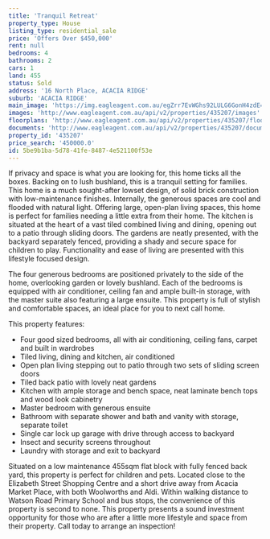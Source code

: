 ```yaml
---
title: 'Tranquil Retreat'
property_type: House
listing_type: residential_sale
price: 'Offers Over $450,000'
rent: null
bedrooms: 4
bathrooms: 2
cars: 1
land: 455
status: Sold
address: '16 North Place, ACACIA RIDGE'
suburb: 'ACACIA RIDGE'
main_image: 'https://img.eagleagent.com.au/egZrr7EvWGhs92LULG6GonH4zdE=/1280x854/smart/https://s3-us-west-2.amazonaws.com/eagleagent-orig/images/6821716/127343954-image-M.jpg'
images: 'http://www.eagleagent.com.au/api/v2/properties/435207/images'
floorplans: 'http://www.eagleagent.com.au/api/v2/properties/435207/floorplans'
documents: 'http://www.eagleagent.com.au/api/v2/properties/435207/documents'
property_id: '435207'
price_search: '450000.0'
id: 5be9b1ba-5d78-41fe-8487-4e521100f53e
---
```

If privacy and space is what you are looking for, this home ticks all the boxes. Backing on to lush bushland, this is a tranquil setting for families. This home is a much sought-after lowset design, of solid brick construction with low-maintenance finishes. Internally, the generous spaces are cool and flooded with natural light. Offering large, open-plan living spaces, this home is perfect for families needing a little extra from their home. The kitchen is situated at the heart of a vast tiled combined living and dining, opening out to a patio through sliding doors. The gardens are neatly presented, with the backyard separately fenced, providing a shady and secure space for children to play. Functionality and ease of living are presented with this lifestyle focused design.

The four generous bedrooms are positioned privately to the side of the home, overlooking garden or lovely bushland. Each of the bedrooms is equipped with air conditioner, ceiling fan and ample built-in storage, with the master suite also featuring a large ensuite. This property is full of stylish and comfortable spaces, an ideal place for you to next call home.

This property features:

*  Four good sized bedrooms, all with air conditioning, ceiling fans, carpet and built in wardrobes
*  Tiled living, dining and kitchen, air conditioned
*  Open plan living stepping out to patio through two sets of sliding screen doors
*  Tiled back patio with lovely neat gardens
*  Kitchen with ample storage and bench space, neat laminate bench tops and wood look cabinetry
*  Master bedroom with generous ensuite
*  Bathroom with separate shower and bath and vanity with storage, separate toilet
*  Single car lock up garage with drive through access to backyard
*  Insect and security screens throughout
*  Laundry with storage and exit to backyard

Situated on a low maintenance 455sqm flat block with fully fenced back yard, this property is perfect for children and pets. Located close to the Elizabeth Street Shopping Centre and a short drive away from Acacia Market Place, with both Woolworths and Aldi. Within walking distance to Watson Road Primary School and bus stops, the convenience of this property is second to none. This property presents a sound investment opportunity for those who are after a little more lifestyle and space from their property. Call today to arrange an inspection!